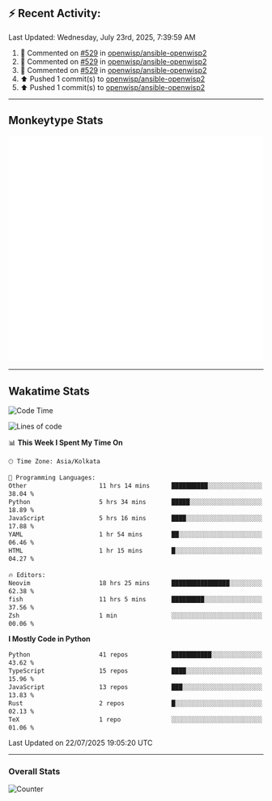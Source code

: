 ## :zap: Recent Activity:
<!--RECENT_ACTIVITY:last_update-->
Last Updated: Wednesday, July 23rd, 2025, 7:39:59 AM
<!--RECENT_ACTIVITY:last_update_end-->
<!--RECENT_ACTIVITY:start-->
1. 💬 Commented on [#529](https://github.com/openwisp/ansible-openwisp2/pull/529#discussion_r2217349845) in [openwisp/ansible-openwisp2](https://github.com/openwisp/ansible-openwisp2)<br>
2. 💬 Commented on [#529](https://github.com/openwisp/ansible-openwisp2/pull/529#discussion_r2217349717) in [openwisp/ansible-openwisp2](https://github.com/openwisp/ansible-openwisp2)<br>
3. 💬 Commented on [#529](https://github.com/openwisp/ansible-openwisp2/pull/529#discussion_r2217342438) in [openwisp/ansible-openwisp2](https://github.com/openwisp/ansible-openwisp2)<br>
4. ⬆️ Pushed 1 commit(s) to [openwisp/ansible-openwisp2](https://github.com/openwisp/ansible-openwisp2)<br>
5. ⬆️ Pushed 1 commit(s) to [openwisp/ansible-openwisp2](https://github.com/openwisp/ansible-openwisp2)<br>
<!--RECENT_ACTIVITY:end-->

---

## Monkeytype Stats
<a href="https://monkeytype.com/profile/dhanus">
  <img src="https://raw.githubusercontent.com/Dhanus3133/Dhanus3133/monkeytype/monkeytype-lb.svg" alt="Monkeytype Profile" />
</a>

---

## Wakatime Stats
<!--START_SECTION:waka-->
![Code Time](http://img.shields.io/badge/Code%20Time-2%2C860%20hrs%2039%20mins-blue)

![Lines of code](https://img.shields.io/badge/From%20Hello%20World%20I%27ve%20Written-4.8%20million%20lines%20of%20code-blue)

📊 **This Week I Spent My Time On** 

```text
🕑︎ Time Zone: Asia/Kolkata

💬 Programming Languages: 
Other                    11 hrs 14 mins      ██████████░░░░░░░░░░░░░░░   38.04 % 
Python                   5 hrs 34 mins       █████░░░░░░░░░░░░░░░░░░░░   18.89 % 
JavaScript               5 hrs 16 mins       ████░░░░░░░░░░░░░░░░░░░░░   17.88 % 
YAML                     1 hr 54 mins        ██░░░░░░░░░░░░░░░░░░░░░░░   06.46 % 
HTML                     1 hr 15 mins        █░░░░░░░░░░░░░░░░░░░░░░░░   04.27 % 

🔥 Editors: 
Neovim                   18 hrs 25 mins      ████████████████░░░░░░░░░   62.38 % 
fish                     11 hrs 5 mins       █████████░░░░░░░░░░░░░░░░   37.56 % 
Zsh                      1 min               ░░░░░░░░░░░░░░░░░░░░░░░░░   00.06 % 
```

**I Mostly Code in Python** 

```text
Python                   41 repos            ███████████░░░░░░░░░░░░░░   43.62 % 
TypeScript               15 repos            ████░░░░░░░░░░░░░░░░░░░░░   15.96 % 
JavaScript               13 repos            ███░░░░░░░░░░░░░░░░░░░░░░   13.83 % 
Rust                     2 repos             █░░░░░░░░░░░░░░░░░░░░░░░░   02.13 % 
TeX                      1 repo              ░░░░░░░░░░░░░░░░░░░░░░░░░   01.06 % 
```




 Last Updated on 22/07/2025 19:05:20 UTC
<!--END_SECTION:waka-->
---

### Overall Stats

<img src="https://moe-counter.glitch.me/get/@Dhanus3133?theme=asoul" alt="Counter" />
